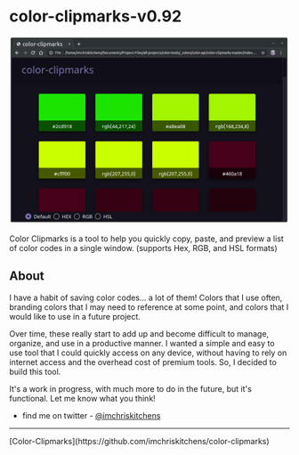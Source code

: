 # color-clipmarks-v0.92

![color-clipmarks-screenshot](./src/color-clipmarks-v0_92.png)

Color Clipmarks is a tool to help you quickly copy, paste, and preview a list of color codes in a single window. (supports Hex, RGB, and HSL formats)

## About

I have a habit of saving color codes... a lot of them! Colors that I use often, branding colors that I may need to reference at some point, and colors that I would like to use in a future project.

Over time, these really start to add up and become difficult to manage, organize, and use in a productive manner. I wanted a simple and easy to use tool that I could quickly access on any device, without having to rely on internet access and the overhead cost of premium tools. So, I decided to build this tool.

It's a work in progress, with much more to do in the future, but it's functional. Let me know what you think! 

- find me on twitter - [@imchriskitchens](https://twitter.com/imchriskitchens)

<hr>
[Color-Clipmarks](https://github.com/imchriskitchens/color-clipmarks)
